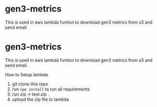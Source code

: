 # gen3-metrics
This is used in aws lambda funtion to download gen3 metrics from s3 and send email 
# gen3-metrics
This is used in aws lambda funtion to download gen3 metrics from s3 and send email.

How to Setup lambda
1. git clone this repo
2. run `npm install` to run all requirements
3. run zip –r test.zip .
4. upload the zip file to lambda

